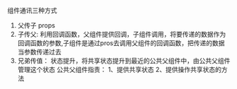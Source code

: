 组件通讯三种方式
1. 父传子 props
2. 子传父: 利用回调函数，父组件提供回调，子组件调用，将要传递的数据作为回调函数的参数,子组件是通过pros去调用父组件的回调函数，把传递的数据当参数传递过去
3. 兄弟传值： 状态提升，将共享状态提升到最近的公共父组件中，由公共父组件管理这个状态
    公共父组件指责： 1、提供共享状态  2、提供操作共享状态的方法
    